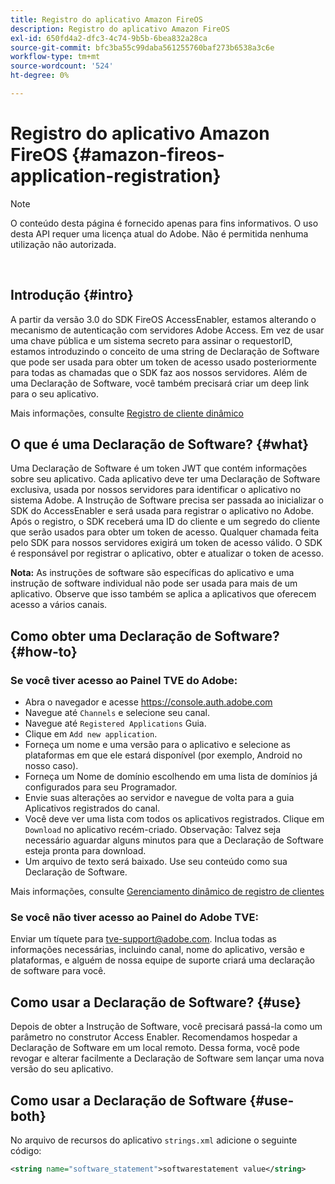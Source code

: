 ```yaml
---
title: Registro do aplicativo Amazon FireOS
description: Registro do aplicativo Amazon FireOS
exl-id: 650fd4a2-dfc3-4c74-9b5b-6bea832a28ca
source-git-commit: bfc3ba55c99daba561255760baf273b6538a3c6e
workflow-type: tm+mt
source-wordcount: '524'
ht-degree: 0%

---
```


# Registro do aplicativo Amazon FireOS {#amazon-fireos-application-registration}

>[!NOTE]
>
>O conteúdo desta página é fornecido apenas para fins informativos. O uso desta API requer uma licença atual do Adobe. Não é permitida nenhuma utilização não autorizada.

</br>

## Introdução {#intro}

A partir da versão 3.0 do SDK FireOS AccessEnabler, estamos alterando o mecanismo de autenticação com servidores Adobe Access. Em vez de usar uma chave pública e um sistema secreto para assinar o requestorID, estamos introduzindo o conceito de uma string de Declaração de Software que pode ser usada para obter um token de acesso usado posteriormente para todas as chamadas que o SDK faz aos nossos servidores. Além de uma Declaração de Software, você também precisará criar um deep link para o seu aplicativo.

Mais informações, consulte [Registro de cliente dinâmico](/help/authentication/dynamic-client-registration.md)

## O que é uma Declaração de Software? {#what}

Uma Declaração de Software é um token JWT que contém informações sobre seu aplicativo. Cada aplicativo deve ter uma Declaração de Software exclusiva, usada por nossos servidores para identificar o aplicativo no sistema Adobe. A Instrução de Software precisa ser passada ao inicializar o SDK do AccessEnabler e será usada para registrar o aplicativo no Adobe. Após o registro, o SDK receberá uma ID do cliente e um segredo do cliente que serão usados para obter um token de acesso. Qualquer chamada feita pelo SDK para nossos servidores exigirá um token de acesso válido. O SDK é responsável por registrar o aplicativo, obter e atualizar o token de acesso.

**Nota:** As instruções de software são específicas do aplicativo e uma instrução de software individual não pode ser usada para mais de um aplicativo. Observe que isso também se aplica a aplicativos que oferecem acesso a vários canais.

## Como obter uma Declaração de Software? {#how-to}

### Se você tiver acesso ao Painel TVE do Adobe:

- Abra o navegador e acesse <https://console.auth.adobe.com>
- Navegue até `Channels` e selecione seu canal.
- Navegue até `Registered Applications` Guia.
- Clique em `Add new application`.
- Forneça um nome e uma versão para o aplicativo e selecione as plataformas em que ele estará disponível (por exemplo, Android no nosso caso).
- Forneça um Nome de domínio escolhendo em uma lista de domínios já configurados para seu Programador.
- Envie suas alterações ao servidor e navegue de volta para a guia Aplicativos registrados do canal.
- Você deve ver uma lista com todos os aplicativos registrados. Clique em `Download` no aplicativo recém-criado. Observação: Talvez seja necessário aguardar alguns minutos para que a Declaração de Software esteja pronta para download.
- Um arquivo de texto será baixado. Use seu conteúdo como sua Declaração de Software.

Mais informações, consulte [Gerenciamento dinâmico de registro de clientes](/help/authentication/dynamic-client-registration-management.md)

### Se você não tiver acesso ao Painel do Adobe TVE:

Enviar um tíquete para <tve-support@adobe.com>. Inclua todas as informações necessárias, incluindo canal, nome do aplicativo, versão e plataformas, e alguém de nossa equipe de suporte criará uma declaração de software para você.

## Como usar a Declaração de Software? {#use}

Depois de obter a Instrução de Software, você precisará passá-la como um parâmetro no construtor Access Enabler. Recomendamos hospedar a Declaração de Software em um local remoto. Dessa forma, você pode revogar e alterar facilmente a Declaração de Software sem lançar uma nova versão do seu aplicativo.

## Como usar a Declaração de Software {#use-both}

No arquivo de recursos do aplicativo `strings.xml` adicione o seguinte código:

```XML
<string name="software_statement">softwarestatement value</string>
```
